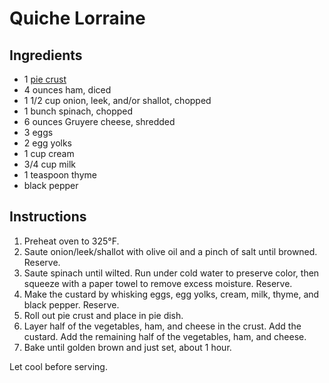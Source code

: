 # Quiche Lorraine

## Ingredients

- 1 [pie crust](pie-crust.md)
- 4 ounces ham, diced
- 1 1/2 cup onion, leek, and/or shallot, chopped
- 1 bunch spinach, chopped
- 6 ounces Gruyere cheese, shredded
- 3 eggs
- 2 egg yolks
- 1 cup cream
- 3/4 cup milk
- 1 teaspoon thyme
- black pepper

## Instructions

1. Preheat oven to 325°F.
3. Saute onion/leek/shallot with olive oil and a pinch of salt until browned. Reserve.
4. Saute spinach until wilted. Run under cold water to preserve color, then squeeze with a paper towel to remove excess moisture. Reserve.
5. Make the custard by whisking eggs, egg yolks, cream, milk, thyme, and black pepper. Reserve.
6. Roll out pie crust and place in pie dish.
7. Layer half of the vegetables, ham, and cheese in the crust. Add the custard. Add the remaining half of the vegetables, ham, and cheese.
8. Bake until golden brown and just set, about 1 hour.

Let cool before serving.
